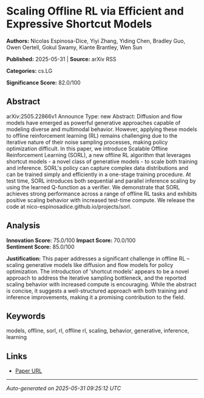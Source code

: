 # Scaling Offline RL via Efficient and Expressive Shortcut Models

**Authors:** Nicolas Espinosa-Dice, Yiyi Zhang, Yiding Chen, Bradley Guo, Owen Oertell, Gokul Swamy, Kiante Brantley, Wen Sun

**Published:** 2025-05-31 | **Source:** arXiv RSS

**Categories:** cs.LG

**Significance Score:** 82.0/100

## Abstract

arXiv:2505.22866v1 Announce Type: new 
Abstract: Diffusion and flow models have emerged as powerful generative approaches capable of modeling diverse and multimodal behavior. However, applying these models to offline reinforcement learning (RL) remains challenging due to the iterative nature of their noise sampling processes, making policy optimization difficult. In this paper, we introduce Scalable Offline Reinforcement Learning (SORL), a new offline RL algorithm that leverages shortcut models - a novel class of generative models - to scale both training and inference. SORL's policy can capture complex data distributions and can be trained simply and efficiently in a one-stage training procedure. At test time, SORL introduces both sequential and parallel inference scaling by using the learned Q-function as a verifier. We demonstrate that SORL achieves strong performance across a range of offline RL tasks and exhibits positive scaling behavior with increased test-time compute. We release the code at nico-espinosadice.github.io/projects/sorl.

## Analysis

**Innovation Score:** 75.0/100
**Impact Score:** 70.0/100  
**Sentiment Score:** 85.0/100

**Justification:** This paper addresses a significant challenge in offline RL – scaling generative models like diffusion and flow models for policy optimization. The introduction of 'shortcut models' appears to be a novel approach to address the iterative sampling bottleneck, and the reported scaling behavior with increased compute is encouraging. While the abstract is concise, it suggests a well-structured approach with both training and inference improvements, making it a promising contribution to the field.

## Keywords

models, offline, sorl, rl, offline rl, scaling, behavior, generative, inference, learning

## Links

- [Paper URL](https://arxiv.org/abs/2505.22866)

---
*Auto-generated on 2025-05-31 09:25:12 UTC*
